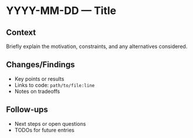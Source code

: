 # YYYY-MM-DD — Title

## Context
Briefly explain the motivation, constraints, and any alternatives considered.

## Changes/Findings
- Key points or results
- Links to code: `path/to/file:line`
- Notes on tradeoffs

## Follow-ups
- Next steps or open questions
- TODOs for future entries

